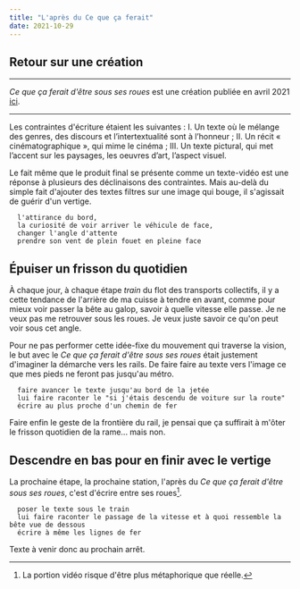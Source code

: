 ```yaml
---
title: "L'après du Ce que ça ferait"
date: 2021-10-29
---
```


## Retour sur une création 


------

*Ce que ça ferait d'être sous ses roues* est une création publiée en avril 2021 [ici](https://www.youtube.com/watch?v=1FiP5C6-ZQs&t=174s).

-------

Les contraintes d'écriture étaient les suivantes : I. Un texte où le mélange des genres, des discours et l’intertextualité sont à l’honneur ; II. Un récit « cinématographique », qui mime le cinéma ; III. Un texte pictural, qui met l’accent sur les paysages, les oeuvres d’art, l’aspect visuel.

Le fait même que le produit final se présente comme un texte-vidéo est une réponse à plusieurs des déclinaisons des contraintes. Mais au-delà du simple fait d'ajouter des textes filtres sur une image qui bouge, il s'agissait de guérir d'un vertige. 

      l'attirance du bord, 
      la curiosité de voir arriver le véhicule de face, 
      changer l'angle d'attente
      prendre son vent de plein fouet en pleine face

## Épuiser un frisson du quotidien

À chaque jour, à chaque étape *train* du flot des transports collectifs, il y a cette tendance de l'arrière de ma cuisse à tendre en avant, comme pour mieux voir passer la bête au galop, savoir à quelle vitesse elle passe. Je ne veux pas me retrouver sous les roues. Je veux juste savoir ce qu'on peut voir sous cet angle. 

Pour ne pas performer cette idée-fixe du mouvement qui traverse la vision, le but avec le *Ce que ça ferait d'être sous ses roues* était justement d'imaginer la démarche vers les rails. De faire faire au texte vers l'image ce que mes pieds ne feront pas jusqu'au métro. 

      faire avancer le texte jusqu'au bord de la jetée
      lui faire raconter le "si j'étais descendu de voiture sur la route"
      écrire au plus proche d'un chemin de fer
      
Faire enfin le geste de la frontière du rail, je pensai que ça suffirait à m'ôter le frisson quotidien de la rame... mais non. 

## Descendre en bas pour en finir avec le vertige

La prochaine étape, la prochaine station, l'après du *Ce que ça ferait d'être sous ses roues*, c'est d'écrire entre ses roues[^1]. 

      poser le texte sous le train 
      lui faire raconter le passage de la vitesse et à quoi ressemble la bête vue de dessous
      écrire à même les lignes de fer

Texte à venir donc au prochain arrêt.

[^1]: La portion vidéo risque d'être plus métaphorique que réelle.